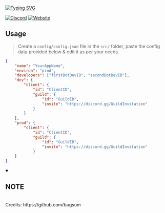 [![Typing SVG](https://readme-typing-svg.herokuapp.com?font=Kanit&size=35&duration=2000&pause=500&color=F75C5C&width=435&lines=Discord+Bot+Boilerplate)](https://github.com/team-cyborg/)

[![Discord](https://img.shields.io/discord/912594669785972736?label=Cyborg+Development&style=for-the-badge)](https://discord.gg/2V6TVaBPtu)
[![Website](https://img.shields.io/badge/iamsamarth-Website-red?style=for-the-badge)](https://team-cyborg.github.io)

## Usage

> Create a `config/config.json` file in the `src/` folder, paste the config data provided below & edit it as per your needs.

```json
{
	"name": "YourAppName",
	"environ": "prod",
	"developers": ["firstBotDevID", "secondBotDevID"],
	"dev": {
		"client": {
			"id": "ClientID",
			"guild": {
				"id": "GuildID",
				"invite": "https://discord.gg/GuildInvitation"
			}
		}
	},
	"prod": {
		"client": {
			"id": "ClientID",
			"guild": {
				"id": "GuildID",
				"invite": "https://discord.gg/GuildInvitation"
			}
	}
}
```

<details open>
  <summary>
    <h2>NOTE</h2>
  </summary>
  <br>
  Credits: https://github.com/bugsum
</details>
